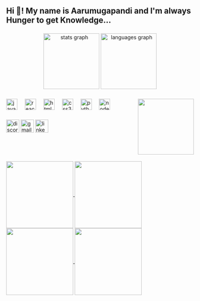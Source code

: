 <h2 align="left">Hi 👋! My name is Aarumugapandi and I'm always Hunger to get Knowledge...</h2>

###

<div align="center">
  <img src="https://github-readme-stats.vercel.app/api?username=aarumugapandi&hide_title=false&hide_rank=false&show_icons=true&include_all_commits=true&count_private=true&disable_animations=false&theme=dracula&locale=en&hide_border=false" height="150" alt="stats graph"  />
  <img src="https://github-readme-stats.vercel.app/api/top-langs?username=aarumugapandi&locale=en&hide_title=false&layout=compact&card_width=320&langs_count=5&theme=dracula&hide_border=false" height="150" alt="languages graph"  />
</div>

###

<img align="right" height="150" src="https://dwblog-ecdf.kxcdn.com/wp-content/uploads/2020/05/gif-manfaat-membuat-website-typing-cat.gif"  />

###

<div align="left">
  <img src="https://cdn.jsdelivr.net/gh/devicons/devicon/icons/javascript/javascript-original.svg" height="30" alt="javascript logo"  />
  <img width="12" />
  <img src="https://cdn.jsdelivr.net/gh/devicons/devicon/icons/react/react-original.svg" height="30" alt="react logo"  />
  <img width="12" />
  <img src="https://cdn.jsdelivr.net/gh/devicons/devicon/icons/html5/html5-original.svg" height="30" alt="html5 logo"  />
  <img width="12" />
  <img src="https://cdn.jsdelivr.net/gh/devicons/devicon/icons/css3/css3-original.svg" height="30" alt="css3 logo"  />
  <img width="12" />
  <img src="https://cdn.jsdelivr.net/gh/devicons/devicon/icons/java/java-original.svg" height="30" alt="python logo"  />
  <img width="12" />
  <img src="https://cdn.jsdelivr.net/gh/devicons/devicon/icons/nodejs/nodejs-original.svg" height="30" alt="node logo"  />
</div>

###

<div align="left">
  <a href="https://stackoverflow.com/users/22386565/aarumugapandi"><img src="https://img.shields.io/static/v1?message=Stackoverflow&logo=stackoverflow&label=&color=white&logoColor=orange&labelColor=&style=for-the-badge" height="35" alt="discord logo"  /></a>
  <a href="mailto:aarumugapandi762004@gmail.com"><img src="https://img.shields.io/static/v1?message=Gmail&logo=gmail&label=&color=D14836&logoColor=white&labelColor=&style=for-the-badge" height="35" alt="gmail logo"  /></a>
  <a href="https://www.linkedin.com/in/aarumugapandi-%E2%80%8E-65721a24a?utm_source=share&utm_campaign=share_via&utm_content=profile&utm_medium=android_app"><img src="https://img.shields.io/static/v1?message=LinkedIn&logo=linkedin&label=&color=0077B5&logoColor=white&labelColor=&style=for-the-badge" height="35" alt="linkedin logo"  /></a>
</div>

###
<br><br>
<br clear="both">
<a href="https://github.com/aarumugapandi">
<img align="center" src="http://github-profile-summary-cards.vercel.app/api/cards/most-commit-language?username=aarumugapandi&theme=transparent" height="180em" />
<img align="center" src="http://github-profile-summary-cards.vercel.app/api/cards/repos-per-language?username=aarumugapandi&theme=transparent" height="180em" />
<img align="center" src="http://github-profile-summary-cards.vercel.app/api/cards/productive-time?username=aarumugapandi&theme=transparent" height="180em" />
<img align="center" src="http://github-profile-summary-cards.vercel.app/api/cards/profile-details?username=aarumugapandi&theme=transparent" height="180em" />
</div>

###            
            
